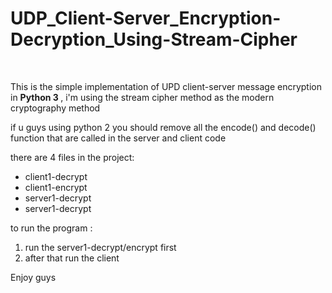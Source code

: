 # UDP_Client-Server_Encryption-Decryption_Using-Stream-Cipher
<br>
<p> This is the simple implementation of UPD client-server message encryption in <b> Python 3 </b>, i'm using the stream cipher method as the modern cryptography method </p>
<p> if u guys using python 2 you should remove all the encode() and decode() function that are called in the server and client code </p>
<p> there are 4 files in the project: </p>
<ul> 
  <li> client1-decrypt</li> 
  <li> client1-encrypt</li>
  <li> server1-decrypt</li>
  <li> server1-decrypt</li>
</ul>

<p> to run the program : </p>
<ol>
  <li> run the server1-decrypt/encrypt first</li> 
  <li> after that run the client</li>
</ol>

<p> Enjoy guys </p>

